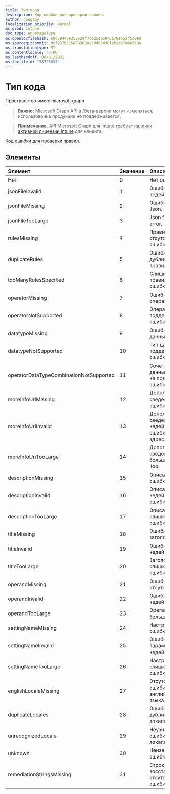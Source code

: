```yaml
---
title: Тип кода
description: Код ошибки для проверки правил.
author: dougeby
localization_priority: Normal
ms.prod: intune
doc_type: enumPageType
ms.openlocfilehash: 69c594479350524f7be25eb5075b78eb52f5b08d
ms.sourcegitcommit: dcf237b515e70302aec0d0c490feb1de7a60613e
ms.translationtype: MT
ms.contentlocale: ru-RU
ms.lasthandoff: 08/31/2021
ms.locfileid: "58796637"
---
```

# <a name="code-enum-type"></a>Тип кода

Пространство имен: microsoft.graph

> **Важно:** Microsoft Graph API в /бета-версии могут изменяться; использование продукции не поддерживается.

> **Примечание.** API Microsoft Graph для Intune требует наличия [активной лицензии Intune](https://go.microsoft.com/fwlink/?linkid=839381) для клиента.

Код ошибки для проверки правил.

## <a name="members"></a>Элементы
|Элемент|Значение|Описание|
|:---|:---|:---|
|Нет|0|Нет ошибки.|
|jsonFileInvalid|1|Ошибка Json file недействительна.|
|jsonFileMissing|2|Ошибка файла Json.|
|jsonFileTooLarge|3|Json file too large error.|
|rulesMissing|4 |Правила отсутствуют ошибки.|
|duplicateRules|5 |Ошибка дублирования правил.|
|tooManyRulesSpecified|6 |Слишком много правил, заданных ошибки.|
|operatorMissing|7 |Ошибка оператора.|
|operatorNotSupported|8 |Оператор не поддерживает ошибку.|
|datatypeMissing|9 |Ошибка типа данных.|
|datatypeNotSupported|10 |Тип данных, не поддерживаемый ошибкой.|
|operatorDataTypeCombinationNotSupported|11 |Сочетание типа данных оператора не поддерживает ошибку.|
|moreInfoUriMissing|12 |Дополнительные сведения об ошибке urlmissing.|
|moreInfoUriInvalid|13|Дополнительные сведения о недействительной ошибке URL-адреса.|
|moreInfoUriTooLarge|14 |Дополнительные сведения о большой ошибке ltoo.|
|descriptionMissing|15 |Описание ошибки.|
|descriptionInvalid|16 |Описание недействительной ошибки.|
|descriptionTooLarge|17 |Описание слишком большой ошибки.|
|titleMissing|18 |Ошибка заголовка.|
|titleInvalid|19|Ошибка заголовка недействительна.|
|titleTooLarge|20|Заголовок слишком большая ошибка.|
|operandMissing|21|Ошибка Operand отсутствует.|
|operandInvalid|22|Ошибка Operand недействительна.|
|operandTooLarge|23|Operand слишком большая ошибка.|
|settingNameMissing|24|Настройка ошибки имени.|
|settingNameInvalid|25|Ошибка параметра имя недействительна.|
|settingNameTooLarge|26|Настройка имени слишком большая ошибка.|
|englishLocaleMissing|27|Отсутствуют ошибки английского языка.|
|duplicateLocales|28|Ошибка дубликата локализов.|
|unrecognizedLocale|29|Неузнаваемая ошибка локализовать.|
|unknown|30|Неизвестная ошибка.|
|remediationStringsMissing|31|Строки восстановления отсутствуют ошибки.|



